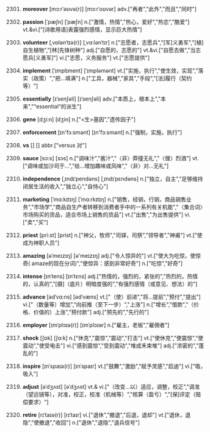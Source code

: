 2301. **moreover**
[mɔ:rˈəʊvə(r)]  [mɔ:rˈoʊvər]
adv.["再者","此外","而且","同时"]  

2302. **passion**
[ˈpæʃn]  [ˈpæʃn]
n.["激情，热情","热心，爱好","热恋","酷爱"]  vt.&vi.["[诗歌用语]表露强烈感情，显示巨大热情"]  

2303. **volunteer**
[ˌvɒlənˈtɪə(r)]  [ˌvɑ:lənˈtɪr]
n.["志愿者，志愿兵","[军]义勇军","[植]自生植物","[林]先锋树种"]  adj.["自愿的，志愿的"]  vt.&vi.["自愿去做","当志愿兵[义勇军]"]  vi.["志愿，义务服务"]  vt.["志愿提供"]  

2304. **implement**
[ˈɪmplɪment]  [ˈɪmpləmənt]
vt.["实施，执行","使生效，实现","落实（政策）","把…填满"]  n.["工具，器械","家具","手段","[法]履行（契约等）"]  

2305. **essentially**
[ɪˈsenʃəli]  [ɪˈsenʃəli]
adv.["本质上，根本上","本来","“essential“的派生"]  

2306. **gene**
[dʒi:n]  [dʒin]
n.["<生>基因","遗传因子"]  

2307. **enforcement**
[ɪn'fɔ:smənt]  [ɪn'fɔ:smənt]
n.["强制，实施，执行"]  

2308. **vs**
[]  []
abbr.["versus 对"]  

2309. **sauce**
[sɔ:s]  [sɔs]
n.["调味汁","酱汁","〈非〉莽撞无礼","〈俚〉烈酒"]  vt.["调味或加沙司于…","给…增加趣味或风味","〈非〉对…无礼"]  

2310. **independence**
[ˌɪndɪˈpendəns]  [ˌɪndɪˈpɛndəns]
n.["独立，自主","足够维持闭居生活的收入","独立心","自恃心"]  

2311. **marketing**
[ˈmɑ:kɪtɪŋ]  [ˈmɑ:rkɪtɪŋ]
n.["销售，经销，行销，商品销售业务","市场学","商品自生产者转移到消费者手中的一系列有关机能","〈集合词〉市场购买的货品，适合市场上销售的货品"]  vt.["出售","为出售提供"]  vi.["卖","买"]  

2312. **priest**
[pri:st]  [prist]
n.["神父，牧师","司铎，司祭","领导者","神甫"]  vt.["使成为神职人员"]  

2313. **amazing**
[əˈmeɪzɪŋ]  [ə'meɪzɪŋ]
adj.["令人惊异的"]  vt.["使大为吃惊，使惊奇( amaze的现在分词)","使惊异：感到非常好奇"]  n.["吃惊","好奇"]  

2314. **intense**
[ɪnˈtens]  [ɪnˈtɛns]
adj.["热情的，强烈的，紧张的","热烈的，热情的，认真的","[摄]（底片）明暗度强的","有强烈感情（或意见、想法）的"]  

2315. **advance**
[ədˈvɑ:ns]  [ədˈvæns]
vt.["（使）前进","将…提前","预付","提出"]  vi.["（数量等）增加","向前推（至下一步）","上涨"]  n.["增长","借款","（价格、价值的）上涨","预付款"]  adj.["预先的","先行的"]  

2316. **employer**
[ɪmˈplɔɪə(r)]  [ɪmˈplɔɪər]
n.["雇主，老板","雇佣者"]  

2317. **shock**
[ʃɒk]  [ʃɑ:k]
n.["休克","震惊","震动","打击"]  vt.["使休克","使震惊","使震动","使受电击"]  vi.["感到震惊","受到震动","堆成禾束堆"]  adj.["浓密的","蓬乱的"]  

2318. **inspire**
[ɪnˈspaɪə(r)]  [ɪnˈspaɪr]
vt.["鼓舞","激励","赋予灵感","启迪"]  vi.["吸，吸入"]  

2319. **adjust**
[əˈdʒʌst]  [əˈdʒʌst]
vt.& vi.["（改变…以）适应，调整，校正","调准（望远镜等），对准，校正，校准（机械等）","核算（盈亏）","[保]评定（赔偿要求）"]  

2320. **retire**
[rɪˈtaɪə(r)]  [rɪˈtaɪr]
vi.["退休","撤退","后退，退却"]  vt.["退休，退隐","使撤退","收回"]  n.["退休","退隐","退兵信号"]  

